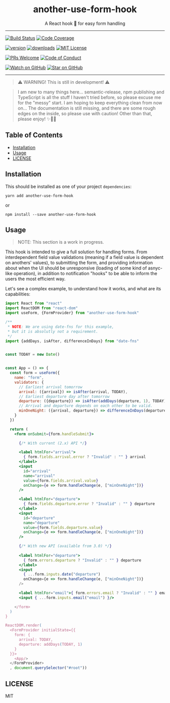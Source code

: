 <div align="center">
<h1>another-use-form-hook</h1>

<p>A React hook 🎣 for easy form handling</p>

</div>

---


[![Build Status][build-badge]][build]
[![Code Coverage][coverage-badge]][coverage]

[![version][version-badge]][package] [![downloads][downloads-badge]][npmtrends] [![MIT License][license-badge]][license]

[![PRs Welcome][prs-badge]][prs] [![Code of Conduct][coc-badge]][coc]

[![Watch on GitHub][github-watch-badge]][github-watch]
[![Star on GitHub][github-star-badge]][github-star]

---

> ⚠ WARNING! This is still in development! ⚠

> I am new to many things here... semantic-release, npm publishing and TypeScript is all the stuff I haven't tried before, so please excuse me for the "messy" start. I am hoping to keep everything clean from now on...
The documentation is still missing, and there are some rough edges on the inside, so please use with caution! Other than that, please enjoy! ✨💖🚀

## Table of Contents

- [Installation](#installation)
- [Usage](#usage)
- [LICENSE](#license)

## Installation
This should be installed as one of your project `dependencies`:

```
yarn add another-use-form-hook
```
or
```
npm install --save another-use-form-hook
```

## Usage

> NOTE: This section is a work in progress.

This hook is intended to give a full solution for handling forms. From interdependent field value validations (meaning if a field value is dependent on anothers' values), to submitting the form, and providing information about when the UI should be unresponsive (loading of some kind of asnyc-like operation), in addition to notification "hooks" to be able to inform the users the most efficient way.

Let's see a complex example, to understand how it works, and what are its capabilities:


```jsx
import React from "react"
import ReactDOM from "react-dom"
import useForm, {FormProvider} from "another-use-form-hook"

/**
 * NOTE: We are using date-fns for this example,
 * but it is absolutly not a requirement.
 */
import {addDays, isAfter, differenceInDays} from "date-fns"


const TODAY = new Date()


const App = () => {
  const form = useForm({
    name: "form",
    validators: {
      // Earliest arrival tomorrow
      arrival: ({arrival}) => isAfter(arrival, TODAY),
      // Earliest departure day after tomorrow
      departure: ({departure}) => isAfter(addDays(departure, 1), TODAY),
      // Arrival and departure depends on each other to be valid.
      minOneNight: ({arrival, departure}) => differenceInDays(departure, arrival) >= 1
    }
  })

  return (
    <form onSubmit={form.handleSubmit}>

      {/* With current (2.x) API */}

      <label htmlFor="arrival">
        { form.fields.arrival.error ? "Invalid" : "" } arrival
      </label>
      <input 
        id="arrival"
        name="arrival"
        value={form.fields.arrival.value}
        onChange={e => form.handleChange(e, ["minOneNight"])}
      />

      <label htmlFor="departure">
        { form.fields.departure.error ? "Invalid" : "" } departure
      </label>
      <input 
        id="departure"
        name="departure"
        value={form.fields.departure.value}
        onChange={e => form.handleChange(e, ["minOneNight"])}
      />

      {/* With new API (available from 3.0) */}
      
      <label htmlFor="departure">
        { form.errors.departure ? "Invalid" : "" } departure
      </label>
      <input
        { ...form.inputs.date("departure")
        onChange={e => form.handleChange(e, ["minOneNight"])}
      />

      <label htmlFor="email">{ form.errors.email ? "Invalid" : "" } email</label>
      <input { ...form.inputs.email("email") }/>

    </form>
  )
}

ReactDOM.render(
  <FormProvider initialState={{
    form: {
      arrival: TODAY,
      departure: addDays(TODAY, 1)
    }
  }}>
    <App/>
  </FormProvider>
  , document.querySelector("#root"))
```


## LICENSE

MIT

[build-badge]:
  https://img.shields.io/travis/balazsorban44/use-form.svg?style=flat-square
[build]: https://travis-ci.org/balazsorban44/use-form
[coverage-badge]:
  https://img.shields.io/codecov/c/github/balazsorban44/use-form.svg?style=flat-square
[coverage]: https://codecov.io/github/balazsorban44/use-form
[version-badge]:
  https://img.shields.io/npm/v/another-use-form-hook.svg?style=flat-square
[package]: https://www.npmjs.com/package/another-use-form-hook
[downloads-badge]:
  https://img.shields.io/npm/dm/another-use-form-hook.svg?style=flat-square

[npm]: https://www.npmjs.com/
[node]: https://nodejs.org

[npmtrends]: http://www.npmtrends.com/another-use-form-hook
[license-badge]:
  https://img.shields.io/npm/l/another-use-form-hook.svg?style=flat-square
[license]:
  https://github.com/balazsorban44/use-form/blob/master/LICENSE
[prs-badge]:
  https://img.shields.io/badge/PRs-welcome-brightgreen.svg?style=flat-square
[prs]: http://makeapullrequest.com
[donate-badge]:
  https://img.shields.io/badge/$-support-green.svg?style=flat-square
[coc-badge]:
  https://img.shields.io/badge/code%20of-conduct-ff69b4.svg?style=flat-square
[coc]:
  https://github.com/balazsorban44/use-form/blob/master/CODE_OF_CONDUCT.md
[github-watch-badge]:
  https://img.shields.io/github/watchers/balazsorban44/use-form.svg?style=social
[github-watch]: https://github.com/balazsorban44/use-form/watchers
[github-star-badge]:
  https://img.shields.io/github/stars/balazsorban44/use-form.svg?style=social
[github-star]: https://github.com/balazsorban44/use-form/stargazers

